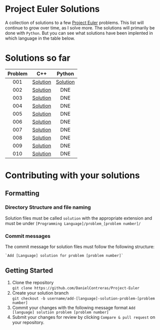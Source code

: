 # Project Euler Solutions

A collection of solutions to a few [Project Euler](https://projecteuler.net/) problems. This list will continue to grow over time, as I solve more. The solutions will primarily be done with `Python`. But you can see what solutions have been implented in which language in the table below.

# Solutions so far

| Problem | C++                                                                                                     | Python | 
| :-:     | :-:                                                                                                     |  :-:    | 
| 001     | [Solution](https://github.com/DanielContreras/project_euler/blob/master/C++/problem_001/solution.cpp) |  [Solution](https://github.com/DanielContreras/Project-Euler/blob/master/Python/problem_001/solution.py)    | 
| 002     | [Solution](https://github.com/DanielContreras/project_euler/blob/master/C++/problem_002/solution.cpp) |  DNE    | 
| 003     | [Solution](https://github.com/DanielContreras/project_euler/blob/master/C++/problem_003/solution.cpp) |  DNE    | 
| 004     | [Solution](https://github.com/DanielContreras/project_euler/blob/master/C++/problem_004/solution.cpp) |  DNE    | 
| 005     | [Solution](https://github.com/DanielContreras/project_euler/blob/master/C++/problem_005/solution.cpp) |  DNE    | 
| 006     | [Solution](https://github.com/DanielContreras/project_euler/blob/master/C++/problem_006/solution.cpp) |  DNE    | 
| 007     | [Solution](https://github.com/DanielContreras/project_euler/blob/master/C++/problem_007/solution.cpp) |  DNE    | 
| 008     | [Solution](https://github.com/DanielContreras/project_euler/blob/master/C++/problem_008/solution.cpp) |  DNE    | 
| 009     | [Solution](https://github.com/DanielContreras/project_euler/blob/master/C++/problem_009/solution.cpp) |  DNE    | 
| 010     | [Solution](https://github.com/DanielContreras/project_euler/blob/master/C++/problem_010/solution.cpp) |  DNE    | 

# Contributing with your solutions

## Formatting

### Directory Structure and file naming

Solution files must be called `solution` with the appropriate extension and must be under `[Programming Language]/problem_[problem number]/`

### Commit messages

The commit message for solution files must follow the following structure:  

    `Add [Language] solution for problem [problem number]`

## Getting Started

1. Clone the repository  
    `git clone https://github.com/DanielContreras/Project-Euler`
2. Create your solution branch  
    `git checkout -b username/add-[language]-solution-problem-[problem number]`
3. Commit your changes with the following message format
    `Add [language] solution problem [problem number]`
3. Submit your changes for review by clicking `Compare & pull request` on your repository. 
